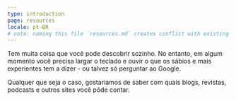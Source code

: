 ```yaml
---
type: introduction
page: resources
locale: pt-BR
# note: naming this file `resources.md` creates conflict with existing `resources.yml`
---
```


Tem muita coisa que você pode descobrir sozinho. No entanto, em algum momento você precisa largar o teclado e ouvir o que os sábios e mais experientes tem a dizer - ou talvez só perguntar ao Google.

Qualquer que seja o caso, gostariamos de saber com quais blogs, revistas, podcasts e outros sites você pôde contar.
